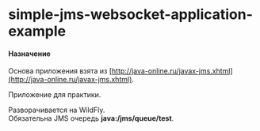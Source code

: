 # simple-jms-websocket-application-example

#### Назначение

Основа приложения взята из [http://java-online.ru/javax-jms.xhtml](http://java-online.ru/javax-jms.xhtml).

Приложение для практики.

Разворачивается на WildFly.  
Обязательна JMS очередь **java:/jms/queue/test**.

